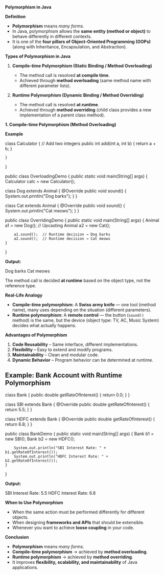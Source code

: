 
 **Polymorphism in Java**

 **Definition**

* **Polymorphism** means *many forms*.
* In Java, polymorphism allows the **same entity (method or object)** to behave differently in different contexts.
* It is one of the **four pillars of Object-Oriented Programming (OOPs)** (along with Inheritance, Encapsulation, and Abstraction).


 **Types of Polymorphism in Java**

1. **Compile-time Polymorphism (Static Binding / Method Overloading)**

   * The method call is resolved **at compile time**.
   * Achieved through **method overloading** (same method name with different parameter lists).

2. **Runtime Polymorphism (Dynamic Binding / Method Overriding)**

   * The method call is resolved **at runtime**.
   * Achieved through **method overriding** (child class provides a new implementation of a parent class method).

 **1. Compile-time Polymorphism (Method Overloading)**

 **Example**

class Calculator {
    // Add two integers
    public int add(int a, int b) {
        return a + b;
    }

   
    }
}

public class OverloadingDemo {
    public static void main(String[] args) {
        Calculator calc = new Calculator();

class Dog extends Animal {
    @Override
    public void sound() {
        System.out.println("Dog barks");
    }
}

class Cat extends Animal {
    @Override
    public void sound() {
        System.out.println("Cat meows");
    }
}

public class OverridingDemo {
    public static void main(String[] args) {
        Animal a1 = new Dog(); // Upcasting
        Animal a2 = new Cat();

        a1.sound();  // Runtime decision → Dog barks
        a2.sound();  // Runtime decision → Cat meows
    }
}

**Output:**


Dog barks
Cat meows


 The method call is decided **at runtime** based on the object type, not the reference type.


**Real-Life Analogy**

* **Compile-time polymorphism:** A **Swiss army knife** — one tool (method name), many uses depending on the situation (different parameters).
* **Runtime polymorphism:** A **remote control** — the button (`sound()` method) is the same, but the device (object type: TV, AC, Music System) decides what actually happens.


 **Advantages of Polymorphism**

1. **Code Reusability** – Same interface, different implementations.
2. **Flexibility** – Easy to extend and modify programs.
3. **Maintainability** – Clean and modular code.
4. **Dynamic Behavior** – Program behavior can be determined at runtime.


## **Example: Bank Account with Runtime Polymorphism**


class Bank {
    public double getRateOfInterest() {
        return 0.0;
    }
}

class SBI extends Bank {
    @Override
    public double getRateOfInterest() {
        return 5.5;
    }
}

class HDFC extends Bank {
    @Override
    public double getRateOfInterest() {
        return 6.8;
    }
}

public class BankDemo {
    public static void main(String[] args) {
        Bank b1 = new SBI();
        Bank b2 = new HDFC();

        System.out.println("SBI Interest Rate: " + b1.getRateOfInterest());
        System.out.println("HDFC Interest Rate: " + b2.getRateOfInterest());
    }
}

**Output:**

SBI Interest Rate: 5.5
HDFC Interest Rate: 6.8


 **When to Use Polymorphism**

* When the same action must be performed differently for different objects.
* When designing **frameworks and APIs** that should be extensible.
* Whenever you want to achieve **loose coupling** in your code.


 **Conclusion**

* **Polymorphism** means *many forms*.
* **Compile-time polymorphism** → achieved by **method overloading**.
* **Runtime polymorphism** → achieved by **method overriding**.
* It improves **flexibility, scalability, and maintainability** of Java applications.

